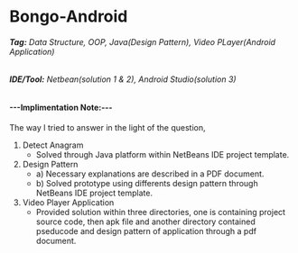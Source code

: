 # Bongo-Android
###### **Tag:** Data Structure, OOP, Java(Design Pattern), Video PLayer(Android Application)
###### **IDE/Tool:** Netbean(solution 1 & 2), Android Studio(solution 3) 

#### ---Implimentation Note:---
The way I tried to answer in the light of the question,

1. Detect Anagram
   - Solved through Java platform within NetBeans IDE project template.
2. Design Pattern
   - a) Necessary explanations are described in a PDF document.
   - b) Solved prototype using differents design pattern through NetBeans IDE project template.
3. Video Player Application
   - Provided solution within three directories, one is containing project source code, then apk file and another directory contained pseducode and design pattern of application through a pdf document. 
